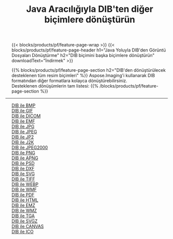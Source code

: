 ﻿---
title: Java Aracılığıyla DIB'ten diğer biçimlere dönüştürün 
weight: 3920
url: /tr/java/conversion/from/dib 
lang: tr
langdirlevel: 2
locales: zh-hans,ja,it,ru,de,es,fr,nl,id,lt,pl,pt,vi,tr,ko,zh-hant,ar,hi,th,sv,cs,uk,he
description: Aspose.Imaging'i kullanarak DIB biçimini kolayca başka biçimlere dönüştürebilirsiniz
---

{{< blocks/products/pf/feature-page-wrap >}}
{{< blocks/products/pf/feature-page-header h1="Java Yoluyla DIB'den Görüntü Dosyaları Dönüştürme" h2="DIB biçimini başka biçimlere dönüştürün" downloadText="İndirmek" >}}


{{% blocks/products/pf/feature-page-section  h2="DIB'den dönüştürülecek desteklenen tüm resim biçimleri" %}}
Aspose.Imaging'i kullanarak DIB formatından diğer formatlara kolayca dönüştürebilirsiniz.
<br/>
Desteklenen dönüşümlerin tam listesi:
{{% /blocks/products/pf/feature-page-section %}}
<div class="container-fluid productfamilypage bg-gray">
    <div class="convertypes bg-gray agp-content section">
        <div class="container">
		<hr style="margin-left:-20px;"/>
		<div class="row other-converters">
		    <div class='col-md-2 other-converter remove-lp remove-rp'><a href="/imaging/tr/java/conversion/dib-to-bmp" >DIB ile BMP</a></div><div class='col-md-2 other-converter remove-lp remove-rp'><a href="/imaging/tr/java/conversion/dib-to-gif" >DIB ile GIF</a></div><div class='col-md-2 other-converter remove-lp remove-rp'><a href="/imaging/tr/java/conversion/dib-to-dicom" >DIB ile DICOM</a></div><div class='col-md-2 other-converter remove-lp remove-rp'><a href="/imaging/tr/java/conversion/dib-to-emf" >DIB ile EMF</a></div><div class='col-md-2 other-converter remove-lp remove-rp'><a href="/imaging/tr/java/conversion/dib-to-jpg" >DIB ile JPG</a></div><div class='col-md-2 other-converter remove-lp remove-rp'><a href="/imaging/tr/java/conversion/dib-to-jpeg" >DIB ile JPEG</a></div><div class='col-md-2 other-converter remove-lp remove-rp'><a href="/imaging/tr/java/conversion/dib-to-jp2" >DIB ile JP2</a></div><div class='col-md-2 other-converter remove-lp remove-rp'><a href="/imaging/tr/java/conversion/dib-to-j2k" >DIB ile J2K</a></div><div class='col-md-2 other-converter remove-lp remove-rp'><a href="/imaging/tr/java/conversion/dib-to-jpeg2000" >DIB ile JPEG2000</a></div><div class='col-md-2 other-converter remove-lp remove-rp'><a href="/imaging/tr/java/conversion/dib-to-png" >DIB ile PNG</a></div><div class='col-md-2 other-converter remove-lp remove-rp'><a href="/imaging/tr/java/conversion/dib-to-apng" >DIB ile APNG</a></div><div class='col-md-2 other-converter remove-lp remove-rp'><a href="/imaging/tr/java/conversion/dib-to-psd" >DIB ile PSD</a></div><div class='col-md-2 other-converter remove-lp remove-rp'><a href="/imaging/tr/java/conversion/dib-to-dxf" >DIB ile DXF</a></div><div class='col-md-2 other-converter remove-lp remove-rp'><a href="/imaging/tr/java/conversion/dib-to-svg" >DIB ile SVG</a></div><div class='col-md-2 other-converter remove-lp remove-rp'><a href="/imaging/tr/java/conversion/dib-to-tiff" >DIB ile TIFF</a></div><div class='col-md-2 other-converter remove-lp remove-rp'><a href="/imaging/tr/java/conversion/dib-to-webp" >DIB ile WEBP</a></div><div class='col-md-2 other-converter remove-lp remove-rp'><a href="/imaging/tr/java/conversion/dib-to-wmf" >DIB ile WMF</a></div><div class='col-md-2 other-converter remove-lp remove-rp'><a href="/imaging/tr/java/conversion/dib-to-pdf" >DIB ile PDF</a></div><div class='col-md-2 other-converter remove-lp remove-rp'><a href="/imaging/tr/java/conversion/dib-to-html" >DIB ile HTML</a></div><div class='col-md-2 other-converter remove-lp remove-rp'><a href="/imaging/tr/java/conversion/dib-to-emz" >DIB ile EMZ</a></div><div class='col-md-2 other-converter remove-lp remove-rp'><a href="/imaging/tr/java/conversion/dib-to-wmz" >DIB ile WMZ</a></div><div class='col-md-2 other-converter remove-lp remove-rp'><a href="/imaging/tr/java/conversion/dib-to-tga" >DIB ile TGA</a></div><div class='col-md-2 other-converter remove-lp remove-rp'><a href="/imaging/tr/java/conversion/dib-to-svgz" >DIB ile SVGZ</a></div><div class='col-md-2 other-converter remove-lp remove-rp'><a href="/imaging/tr/java/conversion/dib-to-canvas" >DIB ile CANVAS</a></div><div class='col-md-2 other-converter remove-lp remove-rp'><a href="/imaging/tr/java/conversion/dib-to-ico" >DIB ile ICO</a></div>
                </div>
        </div>
    </div>
</div>
<br/>

